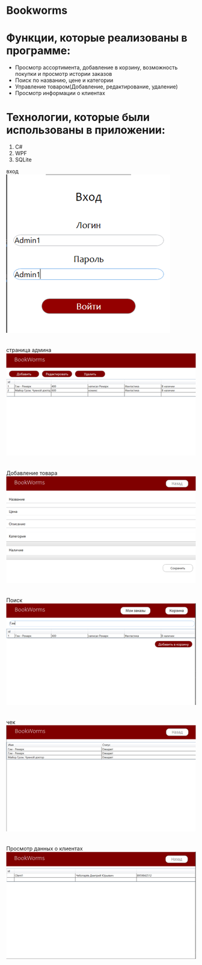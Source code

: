 # Bookworms
# Функции, которые реализованы в программе:
- Просмотр ассортимента, добавление в корзину, возможность покупки и просмотр истории заказов
- Поиск по названию, цене и категории
- Управление товаром(Добавление, редактирование, удаление)
- Просмотр информации о клиентах
  
# Технологии, которые были использованы в приложении:
1. C#
2. WPF
3. SQLite

вход
</br>
![Вход](https://github.com/Oikiwii/Bookworms/blob/main/Bookworms/bin/Debug/net6.0-windows/скрин/1.png?raw=true)
</br> </br> </br>
страница админа
</br>
![админ](https://github.com/Oikiwii/Bookworms/blob/main/Bookworms/bin/Debug/net6.0-windows/скрин/2.png?raw=true)
</br> </br> </br>
Добавление товара
</br>
![добавление товара](https://github.com/Oikiwii/Bookworms/blob/main/Bookworms/bin/Debug/net6.0-windows/скрин/3.png?raw=true)
</br> </br> </br>
Поиск
</br>
![Поиск](https://github.com/Oikiwii/Bookworms/blob/main/Bookworms/bin/Debug/net6.0-windows/скрин/4.png?raw=true)
</br> </br> </br>
чек
</br>
![Просмотр истории заказов](https://github.com/Oikiwii/Bookworms/blob/main/Bookworms/bin/Debug/net6.0-windows/скрин/5.png?raw=true)
</br> </br> </br>
Просмотр данных о клиентах
</br>
![просмотр данных о клиентах](https://github.com/Oikiwii/Bookworms/blob/main/Bookworms/bin/Debug/net6.0-windows/скрин/6.png?raw=true)
</br> </br> </br>
